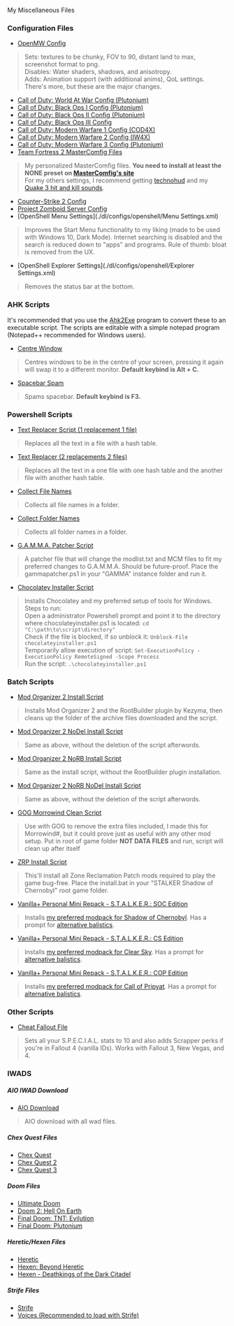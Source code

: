 
My Miscellaneous Files

### Configuration Files
- [OpenMW Config](./dl/configs/openmw/settings.cfg)
> Sets: textures to be chunky, FOV to 90, distant land to max, screenshot format to png.  
Disables: Water shaders, shadows, and anisotropy.  
Adds: Animation support (with additional anims), QoL settings.  
There's more, but these are the major changes.
- [Call of Duty: World At War Config (Plutonium)](./dl/configs/callofduty/worldatwar/plutonium.cfg)
- [Call of Duty: Black Ops I Config (Plutonium)](./dl/configs/callofduty/dlblackops1config)
- [Call of Duty: Black Ops II Config (Plutonium)](./dl/configs/callofduty/dlblackops2config)
- [Call of Duty: Black Ops III Config](./dl/configs/callofduty/blackops3/config.ini)
- [Call of Duty: Modern Warfare 1 Config (COD4X)](./dl/configs/callofduty/modernwarfare1cod4x/)
- [Call of Duty: Modern Warfare 2 Config (IW4X)](./dl/configs/callofduty/modernwarfare2iw4x/)
- [Call of Duty: Modern Warfare 3 Config (Plutonium)](./dl/configs/callofduty/dlmodernwarfare3config)
- [Team Fortress 2 MasterComfig Files](./dlteamfortress2config)
> My personalized MasterComfig files. **You need to install at least the NONE preset on [MasterComfig's site](https://comfig.app)**  
For my others settings, I recommend getting [technohud](https://github.com/tekunotri/technohud/releases/latest) and my [Quake 3 hit and kill sounds](https://biblioklept.github.io/mods/team-fortress-2/#quake-3-hit--kill-sounds).
- [Counter-Strike 2 Config](./dl/configs/counterstrike2/autoexec.cfg)
- [Project Zomboid Server Config](./dlzomboidserver)
- [OpenShell Menu Settings](./dl/configs/openshell/Menu Settings.xml)
> Improves the Start Menu functionality to my liking (made to be used with Windows 10, Dark Mode). Internet searching is disabled and the search is reduced down to "apps" and programs. Rule of thumb: bloat is removed from the UX.
- [OpenShell Explorer Settings](./dl/configs/openshell/Explorer Settings.xml)
> Removes the status bar at the bottom.

### AHK Scripts
It's recommended that you use the [Ahk2Exe](https://github.com/AutoHotkey/Ahk2Exe/releases/latest) program to convert these to an executable script. The scripts are editable with a simple notepad program (Notepad++ recommended for Windows users).

- [Centre Window](./dl/scripts/centrewindow.ahk)
> Centres windows to be in the centre of your screen, pressing it again will swap it to a different monitor. **Default keybind is Alt + C.**
- [Spacebar Spam](./dl/scripts/spacebarspam.ahk)
> Spams spacebar. **Default keybind is F3.**

### Powershell Scripts
- [Text Replacer Script (1 replacement 1 file)](./dl/scripts/textreplacer-1.ps1)
> Replaces all the text in a file with a hash table.
- [Text Replacer (2 replacements 2 files)](./dl/scripts/textreplacer-2.ps1)
> Replaces all the text in a one file with one hash table and the another file with another hash table.
- [Collect File Names](./dl/scripts/collectfilenames.ps1)
> Collects all file names in a folder.
- [Collect Folder Names](./dl/scripts/collectfoldernames.ps1)
> Collects all folder names in a folder.
- [G.A.M.M.A. Patcher Script](./dl/scripts/gammapatcher.ps1)
> A patcher file that will change the modlist.txt and MCM files to fit my preferred changes to G.A.M.M.A. Should be future-proof. Place the gammapatcher.ps1 in your "GAMMA" instance folder and run it.
- [Chocolatey Installer Script](./dl/scripts/chocolateyinstaller.ps1)
> Installs Chocolatey and my preferred setup of tools for Windows.  
Steps to run:  
Open a administrator Powershell prompt and point it to the directory where chocolateyinstaller.ps1 is located: `cd "C:\path\to\script\directory"`  
Check if the file is blocked, if so unblock it: `Unblock-File chocolateyinstaller.ps1`  
Temporarily allow execution of script: `Set-ExecutionPolicy -ExecutionPolicy RemoteSigned -Scope Process`  
Run the script: `.\chocolateyinstaller.ps1`

### Batch Scripts
- [Mod Organizer 2 Install Script](./dl/scripts/install.bat)
> Installs Mod Organizer 2 and the RootBuilder plugin by Kezyma, then cleans up the folder of the archive files downloaded and the script.
- [Mod Organizer 2 NoDel Install Script](./dl/scripts/install-nodel.bat)
> Same as above, without the deletion of the script afterwords.
- [Mod Organizer 2 NoRB Install Script](./dl/scripts/install-norb.bat)
> Same as the install script, without the RootBuilder plugin installation.
- [Mod Organizer 2 NoRB NoDel Install Script](./dl/scripts/install-norb-nodel.bat)
> Same as above, without the deletion of the script afterwords.
- [GOG Morrowind Clean Script](./dl/scripts/gogmwclean.bat)
> Use with GOG to remove the extra files included, I made this for Morrowind#, but it could prove just as useful with any other mod setup. Put in root of game folder **NOT DATA FILES** and run, script will clean up after itself
- [ZRP Install Script](./dl/scripts/zrpinstall.bat)
> This'll install all Zone Reclamation Patch mods required to play the game bug-free. Place the install.bat in your "STALKER Shadow of Chernobyl" root game folder.
- [Vanilla+ Personal Mini Repack - S.T.A.L.K.E.R.: SOC Edition](./dl/scripts/socminirepack.bat)
> Installs [my preferred modpack for Shadow of Chernobyl](https://github.com/forbiddenspiral/soc_vanilla-plus_mini_repack). Has a prompt for [alternative balistics](https://github.com/forbiddenspiral/soc_vanilla-plus_alt-ballistics).
- [Vanilla+ Personal Mini Repack - S.T.A.L.K.E.R.: CS Edition](./dl/scripts/csminirepack.bat)
> Installs [my preferred modpack for Clear Sky](https://github.com/forbiddenspiral/cs_vanilla-plus_mini_repack). Has a prompt for [alternative balistics](https://github.com/forbiddenspiral/cs_vanilla-plus_alt-ballistics).
- [Vanilla+ Personal Mini Repack - S.T.A.L.K.E.R.: COP Edition](./dl/scripts/copminirepack.bat)
> Installs [my preferred modpack for Call of Pripyat](https://github.com/forbiddenspiral/cop_vanilla-plus_mini_repack). Has a prompt for [alternative balistics](https://github.com/forbiddenspiral/cop_vanilla-plus_alt-ballistics).

### Other Scripts
- [Cheat Fallout File](./dl/scripts/cheat)
> Sets all your S.P.E.C.I.A.L. stats to 10 and also adds Scrapper perks if you're in Fallout 4 (vanilla IDs). Works with Fallout 3, New Vegas, and 4.

### IWADS

##### AIO IWAD Download
- [AIO Download](./dl/iwads/aio.7z)
> AIO download with all wad files.

##### Chex Quest Files
- [Chex Quest](./dl/iwads/chex.wad)
- [Chex Quest 2](./dl/iwads/chex2.wad)
- [Chex Quest 3](./dl/iwads/chex3.wad)

##### Doom Files
- [Ultimate Doom](./dl/iwads/doomu.wad)
- [Doom 2: Hell On Earth](./dl/iwads/doom2.wad)
- [Final Doom: TNT: Evilution](./dl/iwads/tnt.wad)
- [Final Doom: Plutonium](./dl/iwads/plutonium.wad)

##### Heretic/Hexen Files
- [Heretic](./dl/iwads/heretic.wad)
- [Hexen: Beyond Heretic](./dl/iwads/hexen.wad)
- [Hexen - Deathkings of the Dark Citadel](./dl/iwads/hexdd.wad)

##### Strife Files
- [Strife](./dl/iwads/strife1.wad)
- [Voices (Recommended to load with Strife)](./dl/iwads/voices.wad)
